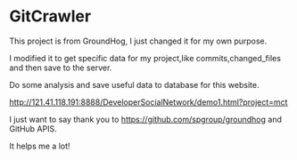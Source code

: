 # GitCrawler

This project is from GroundHog, I just changed it for my own purpose.

I modified it to get specific data for my project,like commits,changed_files and then save to the server.

Do some analysis and save useful data to database for this website.

http://121.41.118.191:8888/DeveloperSocialNetwork/demo1.html?project=mct

I just want to say thank you to https://github.com/spgroup/groundhog and GitHub APIS.

It helps me a lot!
